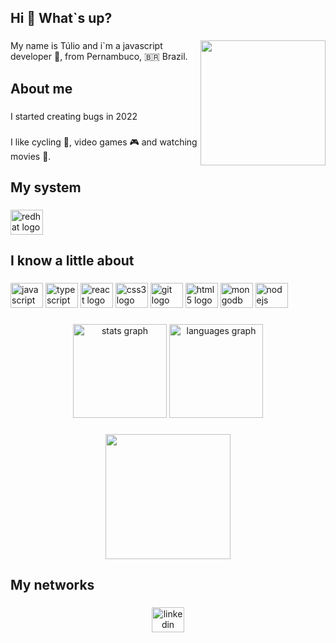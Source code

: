 <h2 align="left">Hi 👋 What`s  up?</h2>

###
<img align="right" height="200" src="https://i.gifer.com/1UEW.gif"  />

###
<p align="left">My name is Túlio and i`m a javascript developer 🚀, from Pernambuco, 🇧🇷 Brazil.</p>

###
<h2 align="left">About me</h2>

###
<p align="left">I started creating bugs in 2022</p>

###
<p align="left">I like cycling 🚵, video games 🎮 and watching movies 🎥.</p>

###
<h2 align="left">My system</h2>

###
<div align="left">
  <img src="https://cdn.jsdelivr.net/gh/devicons/devicon/icons/redhat/redhat-original.svg" height="40" width="52" alt="redhat logo"  />
</div>

###
<h2 align="left">I know a little about</h2>

###
<div align="left">
  <img src="https://cdn.jsdelivr.net/gh/devicons/devicon/icons/javascript/javascript-original.svg" height="40" width="52" alt="javascript logo"  />
  <img src="https://cdn.jsdelivr.net/gh/devicons/devicon/icons/typescript/typescript-original.svg" height="40" width="52" alt="typescript logo"  />
  <img src="https://cdn.jsdelivr.net/gh/devicons/devicon/icons/react/react-original.svg" height="40" width="52" alt="react logo"  />
  <img src="https://cdn.jsdelivr.net/gh/devicons/devicon/icons/css3/css3-original.svg" height="40" width="52" alt="css3 logo"  />
  <img src="https://cdn.jsdelivr.net/gh/devicons/devicon/icons/git/git-original.svg" height="40" width="52" alt="git logo"  />
  <img src="https://cdn.jsdelivr.net/gh/devicons/devicon/icons/html5/html5-original.svg" height="40" width="52" alt="html5 logo"  />
  <img src="https://cdn.jsdelivr.net/gh/devicons/devicon/icons/mongodb/mongodb-original.svg" height="40" width="52" alt="mongodb logo"  />
  <img src="https://cdn.jsdelivr.net/gh/devicons/devicon/icons/nodejs/nodejs-original.svg" height="40" width="52" alt="nodejs logo"  />
</div>

###
<div align="center">
  <img src="https://github-readme-stats.vercel.app/api?hide_title=false&hide_rank=false&show_icons=true&include_all_commits=true&count_private=true&disable_animations=false&theme=dracula&locale=pt-br&hide_border=false&username=tuliorsc10" height="150" alt="stats graph"  />
  <img src="https://github-readme-stats.vercel.app/api/top-langs?locale=pt-br&hide_title=false&layout=compact&card_width=320&langs_count=5&theme=dracula&hide_border=false&username=tuliorsc10" height="150" alt="languages graph"  />
</div>

###
<div align="center">
  <img height="200" src="https://media.giphy.com/media/zOvBKUUEERdNm/giphy.gif"  />
</div>

###
<h2 align="left">My networks</h2>

###
<div align="center">
  <a href="https://www.linkedin.com/in/t%C3%BAlio-souza-2b2777113/" target="_blank">
    <img src="https://raw.githubusercontent.com/maurodesouza/profile-readme-generator/master/src/assets/icons/social/linkedin/default.svg" width="52" height="40" alt="linkedin logo"  />
  </a>
</div>

###
